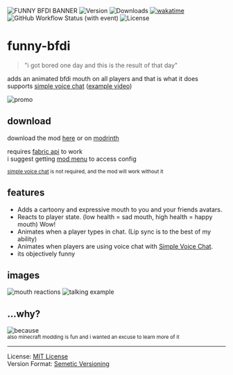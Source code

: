 ![FUNNY BFDI BANNER](https://github.com/ImCodist/funny-bfdi/assets/50346006/7f328b3d-5467-4adb-a208-d2474ca0f7bf)
![Version](https://img.shields.io/github/v/release/ImCodist/funny-bfdi?style=flat-square) ![Downloads](https://img.shields.io/github/downloads/ImCodist/funny-bfdi/total?style=flat-square) [![wakatime](https://wakatime.com/badge/user/66a17a4d-fd33-4271-9faf-2a533d3d618e/project/018b3bfd-ece9-42cf-8880-73dfc9f69114.svg?style=flat-square)](https://wakatime.com/badge/user/66a17a4d-fd33-4271-9faf-2a533d3d618e/project/018b3bfd-ece9-42cf-8880-73dfc9f69114?style=flat-square) ![GitHub Workflow Status (with event)](https://img.shields.io/github/actions/workflow/status/imcodist/funny-bfdi/build.yml?style=flat-square) ![License](https://img.shields.io/github/license/ImCodist/funny-bfdi?style=flat-square)

# funny-bfdi
> "i got bored one day and this is the result of that day"

adds an animated bfdi mouth on all players and that is what it does<br>
supports [simple voice chat](https://modrinth.com/plugin/simple-voice-chat) ([example video](https://www.youtube.com/watch?v=OoOqC5D9i8I))

![promo](https://github.com/ImCod2st/funny-bfdi/assets/121601871/d82915dc-9ce8-4d23-b12f-c6c737315744)

## download
download the mod [here](https://github.com/ImCodist/funny-bfdi/releases) or on [modrinth](https://modrinth.com/mod/funny-bfdi)

requires [fabric api](https://modrinth.com/mod/fabric-api) to work<br>
i suggest getting [mod menu](https://modrinth.com/mod/modmenu) to access config

<sub>[simple voice chat](https://modrinth.com/plugin/simple-voice-chat) is not required, and the mod will work without it</sub>

## features
- Adds a cartoony and expressive mouth to you and your friends avatars.
- Reacts to player state. (low health = sad mouth, high health = happy mouth) Wow!
- Animates when a player types in chat. (Lip sync is to the best of my ability)
- Animates when players are using voice chat with [Simple Voice Chat](https://modrinth.com/plugin/simple-voice-chat).
- its objectively funny

## images
![mouth reactions](https://github.com/ImCod2st/funny-bfdi/assets/121601871/4fdecfe5-ade7-494f-b9ae-64b2b454c879)
![talking example](https://github.com/ImCod2st/funny-bfdi/assets/121601871/199dffd9-4c3c-4684-ac02-715dad3f60ac)

## ...why?
![because](https://github.com/ImCod2st/funny-bfdi/assets/121601871/9cad1a3a-abee-4b16-96a4-1cb32faccf7d)<br>
<sub>also minecraft modding is fun and i wanted an excuse to learn more of it</sub>

---

License: [MIT License](https://choosealicense.com/licenses/mit/#)<br>
Version Format: [Semetic Versioning](https://semver.org/)

